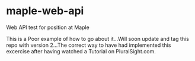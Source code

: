 # maple-web-api
Web API test for position at Maple

This is a Poor example of how to go about it...Will soon update and tag this repo with version 2...The correct way to have had implemented
this excercise after having watched a Tutorial on PluralSight.com.

